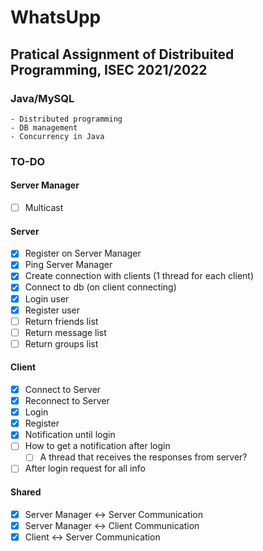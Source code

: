 # WhatsUpp
## Pratical Assignment of Distribuited Programming, ISEC 2021/2022

### Java/MySQL
    - Distributed programming
    - DB management
    - Concurrency in Java

### TO-DO
#### Server Manager
- [ ] Multicast

#### Server
- [X] Register on Server Manager
- [X] Ping Server Manager
- [X] Create connection with clients (1 thread for each client)
- [X] Connect to db (on client connecting)
- [X] Login user
- [X] Register user 
- [ ] Return friends list
- [ ] Return message list
- [ ] Return groups list

#### Client
- [X] Connect to Server
- [X] Reconnect to Server
- [X] Login
- [X] Register
- [X] Notification until login
- [ ] How to get a notification after login
    - [ ] A thread that receives the responses from server?
- [ ] After login request for all info

#### Shared
- [X] Server Manager <-> Server Communication
- [X] Server Manager <-> Client Communication
- [X] Client <-> Server Communication